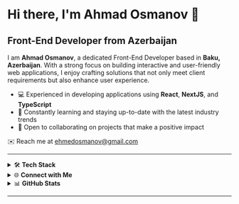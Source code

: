 # Hi there, I'm Ahmad Osmanov 👋

## Front-End Developer from Azerbaijan

I am **Ahmad Osmanov**, a dedicated Front-End Developer based in **Baku, Azerbaijan**. With a strong focus on building interactive and user-friendly web applications, I enjoy crafting solutions that not only meet client requirements but also enhance user experience.

- 💻 Experienced in developing applications using **React**, **NextJS**, and **TypeScript**
- 🌱 Constantly learning and staying up-to-date with the latest industry trends
- 🤝 Open to collaborating on projects that make a positive impact

✉️ Reach me at [ehmedosmanov@gmail.com](mailto:ehmedosmanov@gmail.com)

---

<details>
  <summary>🛠 <strong>Tech Stack</strong></summary>
  <br>
  <p>
    <a href="https://skillicons.dev">
      <img src="https://skillicons.dev/icons?i=html,css,javascript,typescript,react,nextjs,vite,sass,tailwindcss,nodejs,expressjs,mongodb,redis,prisma,postgresql,nestjs,docker,redux&theme=dark&perline=8" alt="My Skills"/>
    </a>
  </p>
</details>

<details>
  <summary>🌐 <strong>Connect with Me</strong></summary>
  <br>
  <p>
    <a href="https://github.com/ehmedosmanov" target="_blank" rel="noreferrer">
      <img src="https://raw.githubusercontent.com/danielcranney/readme-generator/main/public/icons/socials/github.svg" width="40" height="40" alt="GitHub" />
    </a>
    <a href="https://www.linkedin.com/in/ehmedosmanov" target="_blank" rel="noreferrer">
      <img src="https://raw.githubusercontent.com/danielcranney/readme-generator/main/public/icons/socials/linkedin.svg" width="40" height="40" alt="LinkedIn" />
    </a>
  </p>
</details>

<details>
  <summary>📊 <strong>GitHub Stats</strong></summary>
  <br>
  <p style="display: flex; justify-content: start;">
    <img src="https://github-readme-stats.vercel.app/api?username=ehmedosmanov&show_icons=true&count_private=true&title_color=22c55e&text_color=ffffff&icon_color=0891b2&bg_color=1c1917&hide_border=true&theme=radical" alt="Ahmad's GitHub stats" />
    &nbsp;&nbsp;
    <img src="https://github-readme-stats.vercel.app/api/top-langs/?username=ehmedosmanov&langs_count=8&layout=compact&title_color=22c55e&text_color=ffffff&icon_color=0891b2&bg_color=1c1917&hide_border=true&theme=radical" alt="Top Languages" />
  </p>
</details>

---
